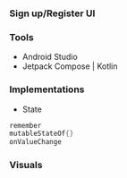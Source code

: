 ### Sign up/Register UI
### Tools
- Android Studio
- Jetpack Compose | Kotlin
### Implementations
- State

```kt
remember
mutableStateOf{}
onValueChange
```
### Visuals

